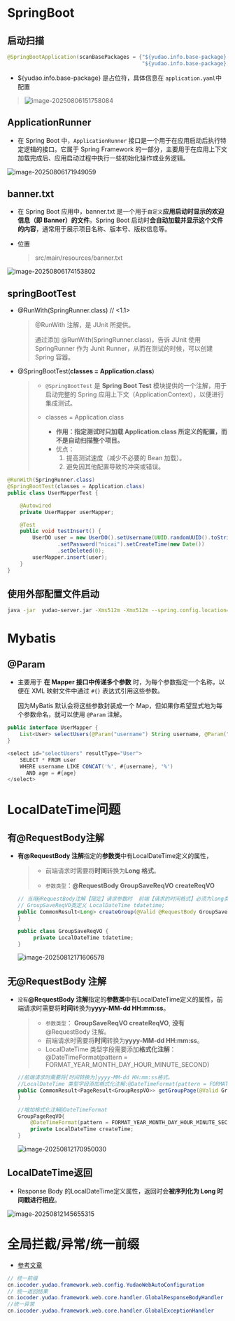 



# SpringBoot

## 启动扫描

```java
@SpringBootApplication(scanBasePackages = {"${yudao.info.base-package}.server",  
                                           "${yudao.info.base-package}.module"} )
```

- ${yudao.info.base-package} 是占位符，具体信息在 `application.yaml`中配置
> ![image-20250806151758084](assets/image-20250806151758084.png)



## ApplicationRunner

- 在 Spring Boot 中，`ApplicationRunner` 接口是一个用于在应用启动后执行特定逻辑的接口。它属于 Spring Framework 的一部分，主要用于在应用上下文加载完成后、应用启动过程中执行一些初始化操作或业务逻辑。

![image-20250806171949059](assets/image-20250806171949059.png)





## banner.txt

- 在 Spring Boot 应用中，banner.txt 是一个用于`自定义`**应用启动时显示的欢迎信息（即 Banner）的文件**。Spring Boot 启动时**会自动加载并显示这个文件的内容**，通常用于展示项目名称、版本号、版权信息等。

- 位置 

  > src/main/resources/banner.txt

![image-20250806174153802](assets/image-20250806174153802.png)

## springBootTest

- @RunWith(SpringRunner.class)	 // <1.1>

  > @RunWith 注解，是 JUnit 所提供。
  >
  > 通过添加 @RunWith(SpringRunner.class)，告诉 JUnit 使用 SpringRunner 作为 Junit Runner，从而在测试的时候，可以创建 Spring 容器。

- @SpringBootTest(**classes = Application.class**)               

  > - `@SpringBootTest` 是 **Spring Boot Test** 模块提供的一个注解，用于启动完整的 Spring 应用上下文（ApplicationContext），以便进行集成测试。
  >
  > - classes = Application.class
  >   - **作用：指定测试时只加载 Application.class 所定义的配置，而不是自动扫描整个项目。**
  >   - 优点：
  >     1. 提高测试速度（减少不必要的 Bean 加载）。
  >     2. 避免因其他配置导致的冲突或错误。

```java
@RunWith(SpringRunner.class)
@SpringBootTest(classes = Application.class)
public class UserMapperTest {

    @Autowired
    private UserMapper userMapper;

    @Test
    public void testInsert() {
        UserDO user = new UserDO().setUsername(UUID.randomUUID().toString())
                .setPassword("nicai").setCreateTime(new Date())
                .setDeleted(0); 
        userMapper.insert(user);
    }
}

```

## 使用外部配置文件启动

```bash
java -jar  yudao-server.jar -Xms512m -Xmx512m --spring.config.location=/root/yudao-server/config/ --spring.profiles.active=dev
```



# Mybatis

## @Param

- 主要用于 **在 Mapper 接口中传递多个参数** 时，为每个参数指定一个名称，以便在 XML 映射文件中通过 `#{}` 表达式引用这些参数。

  因为MyBatis 默认会将这些参数封装成一个 Map，但如果你希望显式地为每个参数命名，就可以使用 `@Param` 注解。

```java
public interface UserMapper {
    List<User> selectUsers(@Param("username") String username, @Param("age") int age);
}

<select id="selectUsers" resultType="User">
    SELECT * FROM user
    WHERE username LIKE CONCAT('%', #{username}, '%')
      AND age = #{age}
</select>
```



# LocalDateTime问题

## 有@RequestBody注解

- **有@RequestBody 注解**指定的**参数类**中有LocalDateTime定义的属性，

  >  - 前端请求时需要将**时间**转换为**Long 格式**。
  >
  >  - `参数类型`：**@RequestBody GroupSaveReqVO createReqVO**
  
  ```java
  // 当用@RequestBody注解【限定】请求参数时  前端【请求的时间格式】必须为long类型。
  // GroupSaveReqVO类定义 LocalDateTime tdatetime;
  public CommonResult<Long> createGroup(@Valid @RequestBody GroupSaveReqVO createReqVO) {
  }
  
  public class GroupSaveReqVO {
       private LocalDateTime tdatetime;
  }
  ```
  
  ![image-20250812171606578](assets/image-20250812171606578.png)
  
  
## 无@RequestBody 注解

- `没有`**@RequestBody 注解**指定的**参数类**中有LocalDateTime定义的属性，前端请求时需要将**时间**转换为**yyyy-MM-dd HH:mm:ss**。

  > - `参数类型`： **GroupSaveReqVO createReqVO**, **没有**@RequestBody 注解。
  > - 前端请求时需要将**时间**转换为**yyyy-MM-dd HH:mm:ss**。
  > - LocalDateTime 类型字段需要添加**格式化注解**： @DateTimeFormat(pattern = FORMAT_YEAR_MONTH_DAY_HOUR_MINUTE_SECOND)

  ```java
  //前端请求时需要将[时间转换为]yyyy-MM-dd HH:mm:ss格式。
  //LocalDateTime 类型字段添加格式化注解:@DateTimeFormat(pattern = FORMAT_YEAR_MONTH_DAY_HOUR_MINUTE_SECOND)
  public CommonResult<PageResult<GroupRespVO>> getGroupPage(@Valid GroupPageReqVO pageReqVO) {
  }
  
  //增加格式化注解@DateTimeFormat
  GroupPageReqVO{
      @DateTimeFormat(pattern = FORMAT_YEAR_MONTH_DAY_HOUR_MINUTE_SECOND)
      private LocalDateTime createTime;
  }
  ```

  ![image-20250812170950030](assets/image-20250812170950030.png)



## LocalDateTime返回

- Response Body 的LocalDateTime定义属性，返回时会**被序列化为 Long 时间戳进行相应**。

![image-20250812145655315](assets/image-20250812145655315.png)



# 全局拦截/异常/统一前缀

- [参考文章](https://www.iocoder.cn/Spring-Boot/SpringMVC/)

```java
// 统一前缀
cn.iocoder.yudao.framework.web.config.YudaoWebAutoConfiguration
// 统一返回结果
cn.iocoder.yudao.framework.web.core.handler.GlobalResponseBodyHandler
//统一异常    
cn.iocoder.yudao.framework.web.core.handler.GlobalExceptionHandler
```

